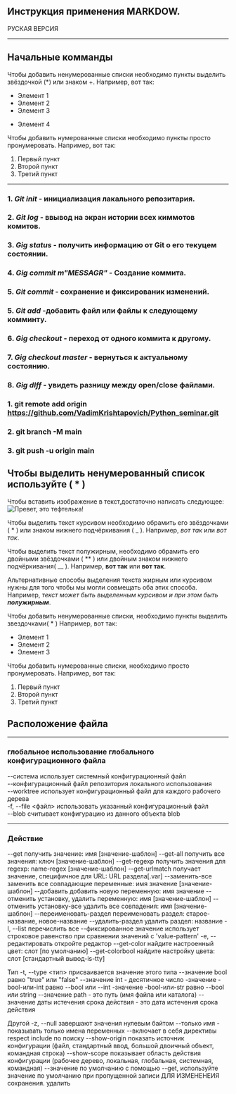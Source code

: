 ## **Инструкция применения MARKDOW.**

РУСКАЯ ВЕРСИЯ

---
## Начальные комманды

Чтобы добавить ненумерованные списки необходимо пункты выделить звёздочкой (*) или знаком +.
Например, вот так:
* Элемент 1
* Элемент 2
* Элемент 3
+ Элемент 4

Чтобы добавить нумерованные списки необходимо пункты просто пронумеровать.
Например, вот так:
1. Первый пункт
2. Второй пункт
3. Третий пункт
---
### 1. ***Git init*** - инициализация лакального репозитария.         
### 2. ***Git log*** - ввывoд на экран истории всех киммотов комитов.                             
### 3. ***Gig status*** - получить информацию от Git о его текуцем состоянии.                         
### 4. ***Gig commit m"MESSAGR"*** - Создание коммита.  
### 5. ***Git commit*** - сохранение и фиксированик изменений.         
### 5. ***Git add*** -добавить файл или файлы к следующему комминту.                  
### 6. ***Gig checkout*** - переход от одного коммита к другому.                        
### 7. ***Gig checkout master*** - вернуться к актуальному состоянию.                                
### 8. ***Gig dIff*** - увидеть разницу между open/close файлами.

<!-- Используем по очреди эти команды для импрота данных в репозиторий -->

### 1. git remote add origin https://github.com/VadimKrishtapovich/Python_seminar.git
### 2. git branch -M main 
### 3. git push -u origin main

Чтобы выделить ненумерованный список используйте ( * )
---

Чтобы вставить изображение в текст,достаточно написать следующее:
![Превет, это тефтелька!](%D0%9B%D0%B5%D0%B2.jpg)


Чтобы выделить текст курсивом необходимо обрамить его звёздочками ( * ) или знаком нижнего подчёркивания ( _ ). Например, *вот так* или _вот так_.

Чтобы выделить текст полужирным, необходимо обрамить его двойными звёздочками ( ** ) или двойным знаком нижнего подчёркивания( __ ). Например, **вот так** или __вот так__.

Альтернативные способы выделения текста жирным или курсивом нужны для того чтобы мы могли совмещать оба этих способа. Например, _текст может быть выделенным курсивом и при этом быть **полужирным**_.


Чтобы добавить ненумерованные списки, необходимо пункты выделить звездочками( * )
Например, вот так:
* Элемент 1
* Элемент 2
* Элемент 3

Чтобы добавить нумерованные списки, необходимо просто пронумеровать.
Например, вот так:
1. Первый пункт
2. Второй пункт
3. Третий пункт

## Расположение файла 

---
### глобальное использование глобального конфигурационного файла
--система использует системный конфигурационный файл      
--конфигурационный файл репозитория локального использования      
--worktree использует конфигурационный файл для каждого рабочего дерева                                                              
-f, --file <файл> использовать указанный конфигурационный файл                
--blob <blob-id> считывает конфигурацию из данного объекта blob

---
### **Действие**
--get получить значение: имя [значение-шаблон]
--get-all получить все значения: ключ [значение-шаблон]
--get-regexp получить значения для regexp: name-regex [значение-шаблон]
--get-urlmatch получает значение, специфичное для URL: URL раздела[.var]
--заменить-все заменить все совпадающие переменные: имя значение [значение-шаблон]
--добавить добавить новую переменную: имя значение
--отменить установку, удалить переменную: имя [значение-шаблон]
--отменить установку-все удалить все совпадения: имя [значение-шаблон]
--переименовать-раздел переименовать раздел: старое-название, новое-название
--удалить-раздел удалить раздел: название
-l, --list перечислить все
--фиксированное значение использует строковое равенство при сравнении значений с 'value-pattern'
-e, --редактировать откройте редактор
--get-color найдите настроенный цвет: слот [по умолчанию]
--get-colorbool найдите настройку цвета: слот [стандартный вывод-is-tty]

Тип
-t, --type <тип> присваивается значение этого типа
--значение bool равно "true" или "false"
--значение int - десятичное число
-значение -bool-или-int равно --bool или --int
-значение -bool-или-str равно --bool или string
--значение path - это путь (имя файла или каталога)
--значение даты истечения срока действия - это дата истечения срока действия

Другой
-z, --null завершают значения нулевым байтом
--только имя - показывать только имена переменных
--включает в себя директивы respect include по поиску
--show-origin показать источник конфигурации (файл, стандартный ввод, большой двоичный объект, командная строка)
--show-scope показывает область действия конфигурации (рабочее дерево, локальная, глобальная, системная, командная)
--значение по умолчанию <value> с помощью --get, используйте значение по умолчанию при пропущенной записи
ДЛЯ ИЗМЕНЕНЕИЯ сохранения. удалить
